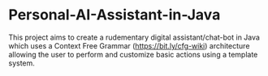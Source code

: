 # Personal-AI-Assistant-in-Java
This project aims to create a rudementary digital assistant/chat-bot in Java which uses a Context Free Grammar (https://bit.ly/cfg-wiki) architecture allowing the user to perform and customize basic actions using a template system.
